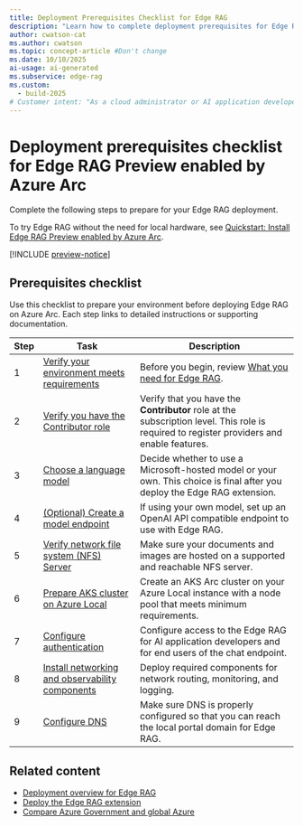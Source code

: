 ```yaml
---
title: Deployment Prerequisites Checklist for Edge RAG
description: "Learn how to complete deployment prerequisites for Edge RAG to ensure a successful setup for your chat solution."
author: cwatson-cat
ms.author: cwatson
ms.topic: concept-article #Don't change
ms.date: 10/10/2025
ai-usage: ai-generated
ms.subservice: edge-rag
ms.custom:
  - build-2025
# Customer intent: "As a cloud administrator or AI application developer, I want to complete the deployment prerequisites for Edge RAG so that I can ensure a successful setup and configuration of the environment for running AI-powered applications."
---
```


# Deployment prerequisites checklist for Edge RAG Preview enabled by Azure Arc

Complete the following steps to prepare for your Edge RAG deployment. 

To try Edge RAG without the need for local hardware, see [Quickstart: Install Edge RAG Preview enabled by Azure Arc](quickstart-edge-rag.md).

[!INCLUDE [preview-notice](includes/preview-notice.md)]


## Prerequisites checklist

Use this checklist to prepare your environment before deploying Edge RAG on Azure Arc. Each step links to detailed instructions or supporting documentation.

| Step | Task | Description |
|------|------|-------------|
|1 |[Verify your environment meets requirements](requirements.md)|Before you begin, review [What you need for Edge RAG](requirements.md).|
| 2 | [Verify you have the Contributor role](prepare-contributor-permission.md) | Verify that you have the **Contributor** role at the subscription level. This role is required to register providers and enable features. |
| 3 | [Choose a language model](prepare-language-model.md) | Decide whether to use a Microsoft-hosted model or your own. This choice is final after you deploy the Edge RAG extension. |
| 4 | [(Optional) Create a model endpoint](prepare-model-endpoint.md) | If using your own model, set up an OpenAI API compatible endpoint to use with Edge RAG. |
| 5 | [Verify network file system (NFS) Server](prepare-file-server.md) | Make sure your documents and images are hosted on a supported and reachable NFS server. |
| 6 | [Prepare AKS cluster on Azure Local](prepare-aks-cluster.md) | Create an AKS Arc cluster on your Azure Local instance with a node pool that meets minimum requirements. |
| 7 | [Configure authentication](prepare-authentication.md) | Configure access to the Edge RAG for AI application developers and for end users of the chat endpoint. |
| 8 | [Install networking and observability components](prepare-networking-observability.md) | Deploy required components for network routing, monitoring, and logging. |
| 9 | [Configure DNS](prepare-dns.md) | Make sure DNS is properly configured so that you can reach the local portal domain for Edge RAG. |

## Related content

- [Deployment overview for Edge RAG](deploy-overview.md)
- [Deploy the Edge RAG extension](deploy.md)
- [Compare Azure Government and global Azure](/azure/azure-government/compare-azure-government-global-azure#edge-rag-preview-enabled-by-azure-arc)